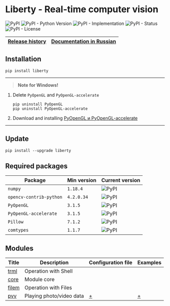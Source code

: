 # Liberty - Real-time computer vision

![PyPI](https://img.shields.io/pypi/v/liberty)
![PyPI - Python Version](https://img.shields.io/pypi/pyversions/liberty)
![PyPI - Implementation](https://img.shields.io/pypi/implementation/liberty)
![PyPI - Status](https://img.shields.io/pypi/status/liberty)
![PyPI - License](https://img.shields.io/pypi/l/liberty)

| [Release history](https://github.com/DmitryRyumin/Liberty/blob/master/NOTES.md) | [Documentation in Russian](https://github.com/DmitryRyumin/Liberty/blob/master/README_RU.md) |
| --- | --- |

## Installation

```shell script
pip install liberty
```

---

>  **Note for Windows!**

1. Delete `PyOpenGL` and  `PyOpenGL-accelerate`

    ```shell script
    pip uninstall PyOpenGL
    pip uninstall PyOpenGL-accelerate
    ```

2. Download and installing [PyOpenGL и PyOpenGL-accelerate](https://www.lfd.uci.edu/~gohlke/pythonlibs/#pyopengl)

---

## Update

```shell script
pip install --upgrade liberty
```

## Required packages

| Package | Min version | Current version |
| ------- | ----------- | --------------- |
`numpy` | `1.18.4` | ![PyPI](https://img.shields.io/pypi/v/numpy) |
`opencv-contrib-python` | `4.2.0.34` | ![PyPI](https://img.shields.io/pypi/v/opencv-contrib-python) |
`PyOpenGL` | `3.1.5` | ![PyPI](https://img.shields.io/pypi/v/PyOpenGL) |
`PyOpenGL-accelerate` | `3.1.5` | ![PyPI](https://img.shields.io/pypi/v/PyOpenGL-accelerate) |
`Pillow` | `7.1.2` | ![PyPI](https://img.shields.io/pypi/v/Pillow) |
`comtypes` | `1.1.7` | ![PyPI](https://img.shields.io/pypi/v/comtypes) |

## Modules

| Title | Description | Configuration file | Examples |
| ----- | ----------- | ------------------ | -------- |
| [trml](https://github.com/DmitryRyumin/Liberty/tree/master/liberty/modules/trml) | Operation with Shell | | |
| [core](https://github.com/DmitryRyumin/Liberty/tree/master/liberty/modules/core) | Module core | | |
| [filem](https://github.com/DmitryRyumin/Liberty/tree/master/liberty/modules/filem) | Operation with Files | | |
| [pvv](https://github.com/DmitryRyumin/Liberty/tree/master/liberty/modules/pvv) | Playing photo/video data | [+](https://github.com/DmitryRyumin/Liberty/blob/master/liberty/configs/pvv.json) | [+](https://github.com/DmitryRyumin/Liberty/blob/master/liberty/samples/play.py) |